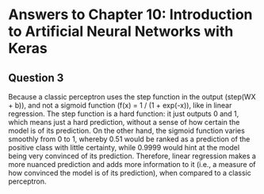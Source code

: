 # Answers to Chapter 10: Introduction to Artificial Neural Networks with Keras

## Question 3
Because a classic perceptron uses the step function in the output (step(WX + b)), and not a sigmoid function (f(x) = 1 / (1 + exp(-x)), like in linear regression.
The step function is a hard function: it just outputs 0 and 1, which means just a hard prediction, without a sense of how certain the model is of its prediction.
On the other hand, the sigmoid function varies smoothly from 0 to 1, whereby 0.51 would be ranked as a prediction of the positive class with little certainty, while 0.9999 would hint
at the model being very convinced of its prediction.
Therefore, linear regression makes a more nuanced prediction and adds more information to it (i.e., a measure of how convinced the model is of its prediction), when compared to a classic perceptron.

